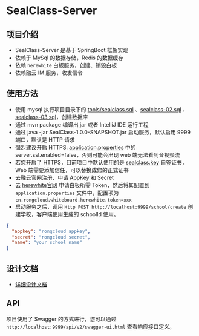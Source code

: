 # SealClass-Server

## 项目介绍
* SealClass-Server 是基于 SpringBoot 框架实现
* 依赖于 MySql 的数据存储，Redis 的数据缓存
* 依赖 `herewhite` 白板服务，创建、销毁白板
* 依赖融云 IM 服务，收发信令

## 使用方法
* 使用 mysql 执行项目目录下的 [tools/sealclass.sql](https://github.com/rongcloud/sealclass-server/blob/v2.0/tools/sealclass.sql) 、[sealclass-02.sql](https://github.com/rongcloud/sealclass-server/blob/v2.0/tools/sealclass-02.sql) 、 [sealclass-03.sql](https://github.com/rongcloud/sealclass-server/blob/v2.0/tools/sealclass-03.sql)，创建数据库
* 通过 mvn package 编译出 jar 或者 IntelliJ IDE 运行工程
* 通过 java -jar SealClass-1.0.0-SNAPSHOT.jar 启动服务，默认启用 9999 端口，默认是 HTTP 请求
* 强烈建议开启 HTTPS: [application.properties](https://github.com/rongcloud/sealclass-server/blob/master/src/v2.0/resources/application.properties) 中的 server.ssl.enabled=false，否则可能会出现 web 端无法看到音视频流
* 若您开启了 HTTPS，目前项目中默认使用的是 [sealclass.key](https://github.com/rongcloud/sealclass-server/blob/v2.0/src/main/resources/sealclass.key) 自签证书，Web 端需要添加信任，可以替换成您的正式证书
* 去融云官网注册、申请 AppKey 和 Secret
* 去 [herewhite官网](https://herewhite.com) 申请白板所需 Token，然后将其配置到 `application.properties` 文件中，配置项为 `cn.rongcloud.whiteboard.herewhite.token=xxx` 
* 启动服务之后，调用 `Http POST http://localhost:9999/school/create` 创建学校，客户端使用生成的 schoolId 使用。
```json
{
  "appkey": "rongcloud appkey",
  "secret": "rongcloud secret",
  "name": "your school name"
}
```

## 设计文档
* [详细设计文档](https://github.com/rongcloud/sealclass-server/blob/v2.0/tools/%E8%AE%BE%E8%AE%A1%E6%96%87%E6%A1%A3.md)

## API

项目使用了 Swagger 的方式进行，您可以通过 `http://localhost:9999/api/v2/swagger-ui.html` 查看响应接口定义。
